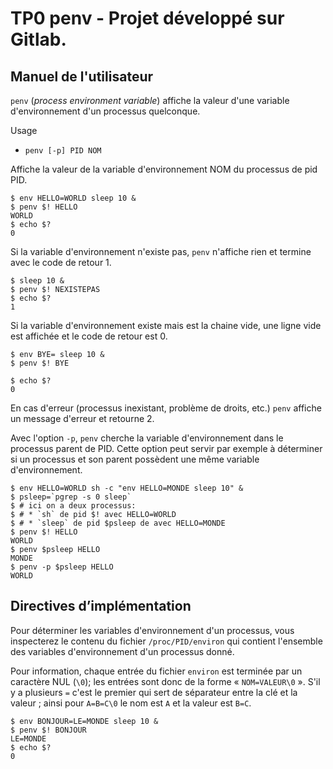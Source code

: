 # TP0 penv - Projet développé sur Gitlab.

## Manuel de l'utilisateur

`penv` (*process environment variable*) affiche la valeur d'une variable d'environnement d'un processus quelconque.

Usage

* `penv [-p] PID NOM`

Affiche la valeur de la variable d'environnement NOM du processus de pid PID.

```
$ env HELLO=WORLD sleep 10 &
$ penv $! HELLO
WORLD
$ echo $?
0
```

Si la variable d'environnement n'existe pas, `penv` n'affiche rien et termine avec le code de retour 1.

```
$ sleep 10 &
$ penv $! NEXISTEPAS
$ echo $?
1
```

Si la variable d'environnement existe mais est la chaine vide, une ligne vide est affichée et le code de retour est 0.

```
$ env BYE= sleep 10 &
$ penv $! BYE

$ echo $?
0
```

En cas d'erreur (processus inexistant, problème de droits, etc.) `penv` affiche un message d'erreur et retourne 2.


Avec l'option `-p`, `penv` cherche la variable d'environnement dans le processus parent de PID.
Cette option peut servir par exemple à déterminer si un processus et son parent possèdent une même variable d'environnement.

```
$ env HELLO=WORLD sh -c "env HELLO=MONDE sleep 10" &
$ psleep=`pgrep -s 0 sleep`
$ # ici on a deux processus:
$ # * `sh` de pid $! avec HELLO=WORLD 
$ # * `sleep` de pid $psleep de avec HELLO=MONDE
$ penv $! HELLO
WORLD
$ penv $psleep HELLO
MONDE
$ penv -p $psleep HELLO
WORLD
```

## Directives d’implémentation

Pour déterminer les variables d'environnement d'un processus, vous inspecterez le contenu du fichier `/proc/PID/environ` qui contient l'ensemble des variables d'environnement d'un processus donné.

Pour information, chaque entrée du fichier `environ` est terminée par un caractère NUL (`\0`); les entrées sont donc de la forme « `NOM=VALEUR\0` ».
S'il y a plusieurs `=` c'est le premier qui sert de séparateur entre la clé et la valeur ; ainsi pour `A=B=C\0` le nom est `A` et la valeur est `B=C`.

```
$ env BONJOUR=LE=MONDE sleep 10 &
$ penv $! BONJOUR
LE=MONDE
$ echo $?
0
```






